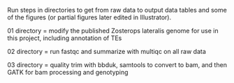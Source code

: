 
Run steps in directories to get from raw data to output data tables and some of the figures (or partial figures later edited in Illustrator).

01 directory = modify the published Zosterops lateralis genome for use in this project, including annotation of TEs

02 directory = run fastqc and summarize with multiqc on all raw data

03 directory = quality trim with bbduk, samtools to convert to bam, and then GATK for bam processing and genotyping
